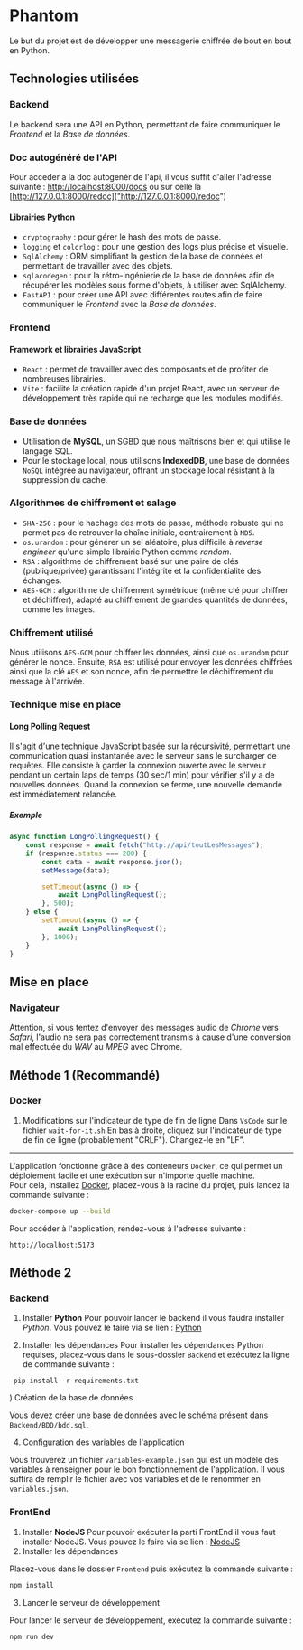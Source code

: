 # Phantom
Le but du projet est de développer une messagerie chiffrée de bout en bout en Python.

## Technologies utilisées

### Backend

Le backend sera une API en Python, permettant de faire communiquer le _Frontend_ et la _Base de données_.

### Doc autogénéré de l'API

Pour acceder a la doc autogenér de l'api, il vous suffit d'aller l'adresse suivante :
[http://localhost:8000/docs]("http://localhost:8000/docs") ou sur celle la [http://127.0.0.1:8000/redoc]("http://127.0.0.1:8000/redoc")

#### Librairies Python

- `cryptography` : pour gérer le hash des mots de passe.
- `logging` et `colorlog` : pour une gestion des logs plus précise et visuelle.
- `SqlAlchemy` : ORM simplifiant la gestion de la base de données et permettant de travailler avec des objets.
- `sqlacodegen` : pour la rétro-ingénierie de la base de données afin de récupérer les modèles sous forme d'objets, à utiliser avec SqlAlchemy.
- `FastAPI` : pour créer une API avec différentes routes afin de faire communiquer le _Frontend_ avec la _Base de données_.

### Frontend

#### Framework et librairies JavaScript

- `React` : permet de travailler avec des composants et de profiter de nombreuses librairies.
- `Vite` : facilite la création rapide d'un projet React, avec un serveur de développement très rapide qui ne recharge que les modules modifiés.

### Base de données

- Utilisation de **MySQL**, un SGBD que nous maîtrisons bien et qui utilise le langage SQL.
- Pour le stockage local, nous utilisons **IndexedDB**, une base de données `NoSQL` intégrée au navigateur, offrant un stockage local résistant à la suppression du cache.

### Algorithmes de chiffrement et salage

- `SHA-256` : pour le hachage des mots de passe, méthode robuste qui ne permet pas de retrouver la chaîne initiale, contrairement à `MD5`.
- `os.urandom` : pour générer un sel aléatoire, plus difficile à *reverse engineer* qu'une simple librairie Python comme *random*.
- `RSA` : algorithme de chiffrement basé sur une paire de clés (publique/privée) garantissant l'intégrité et la confidentialité des échanges.
- `AES-GCM` : algorithme de chiffrement symétrique (même clé pour chiffrer et déchiffrer), adapté au chiffrement de grandes quantités de données, comme les images.

### Chiffrement utilisé

Nous utilisons `AES-GCM` pour chiffrer les données, ainsi que `os.urandom` pour générer le nonce. Ensuite, `RSA` est utilisé pour envoyer les données chiffrées ainsi que la clé `AES` et son nonce, afin de permettre le déchiffrement du message à l'arrivée.

### Technique mise en place

#### Long Polling Request

Il s'agit d'une technique JavaScript basée sur la récursivité, permettant une communication quasi instantanée avec le serveur sans le surcharger de requêtes. Elle consiste à garder la connexion ouverte avec le serveur pendant un certain laps de temps (30 sec/1 min) pour vérifier s'il y a de nouvelles données. Quand la connexion se ferme, une nouvelle demande est immédiatement relancée.

##### _Exemple_
```js
async function LongPollingRequest() {
    const response = await fetch("http://api/toutLesMessages");
    if (response.status === 200) {
        const data = await response.json();
        setMessage(data);

        setTimeout(async () => {
            await LongPollingRequest();
        }, 500);
    } else {
        setTimeout(async () => {
            await LongPollingRequest();
        }, 1000);
    }
}
```

## Mise en place

### Navigateur

Attention, si vous tentez d'envoyer des messages audio de *Chrome* vers *Safari*, l'audio ne sera pas correctement transmis à cause d'une conversion mal effectuée du _WAV_ au _MPEG_ avec Chrome.

## Méthode 1 (Recommandé)

### Docker
1) Modifications sur l'indicateur de type de fin de ligne
Dans `VsCode` sur le fichier `wait-for-it.sh`
En bas à droite, cliquez sur l'indicateur de type de fin de ligne (probablement "CRLF").
Changez-le en "LF".
---
L'application fonctionne grâce à des conteneurs `Docker`, ce qui permet un déploiement facile et une exécution sur n'importe quelle machine.  
Pour cela, installez [Docker](https://www.docker.com/get-started/), placez-vous à la racine du projet, puis lancez la commande suivante :
```bash
docker-compose up --build
```

Pour accéder à l'application, rendez-vous à l'adresse suivante :  
```
http://localhost:5173
```

## Méthode 2

### Backend
 1) Installer **Python**
    Pour pouvoir lancer le backend il vous faudra installer _Python_. Vous pouvez le faire via se lien : [Python]("https://www.python.org/downloads/")
 
 2) Installer les dépendances 
   Pour installer les dépendances Python requises, placez-vous dans le sous-dossier `Backend` et exécutez la ligne de commande suivante :
```
 pip install -r requirements.txt
 ```
) Création de la base de données
 
 Vous devez créer une base de données avec le schéma présent dans `Backend/BDD/bdd.sql`.
 
 4) Configuration des variables de l'application
 
 Vous trouverez un fichier `variables-example.json` qui est un modèle des variables à renseigner pour le bon fonctionnement de l'application. Il vous suffira de remplir le fichier avec vos variables et de le renommer en `variables.json`.
 
 ### FrontEnd
 1) Installer **NodeJS**
    Pour pouvoir exécuter la parti FrontEnd il vous faut installer NodeJS. Vous pouvez le faire via se lien : [NodeJS]("https://nodejs.org/fr/download")
 2) Installer les dépendances
 
 Placez-vous dans le dossier `Frontend` puis exécutez la commande suivante :
 ```bash
 npm install 
 ```
3) Lancer le serveur de développement
 
 Pour lancer le serveur de développement, exécutez la commande suivante :
 ```bash
 npm run dev
 ```

